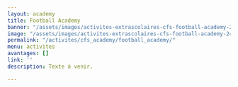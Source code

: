 ```yaml
---
layout: academy
title: Football Academy
banner: "/assets/images/activites-extrascolaires-cfs-football-academy-2400x800.png"
image: "/assets/images/activites-extrascolaires-cfs-football-academy-2400x800.png"
permalink: "/activites/cfs_academy/football_academy/"
menu: activites
avantages: []
link: ''
description: Texte à venir.

---
```

